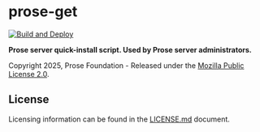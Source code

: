 # prose-get

[![Build and Deploy](https://github.com/prose-im/prose-get/actions/workflows/deploy.yml/badge.svg?branch=production)](https://github.com/prose-im/prose-get/actions/workflows/deploy.yml)

**Prose server quick-install script. Used by Prose server administrators.**

Copyright 2025, Prose Foundation - Released under the [Mozilla Public License 2.0](./LICENSE.md).

## License

Licensing information can be found in the [LICENSE.md](./LICENSE.md) document.

